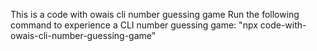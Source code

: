 This is a code with owais cli number guessing game Run the following command to experience a CLI number guessing game: "npx code-with-owais-cli-number-guessing-game"
